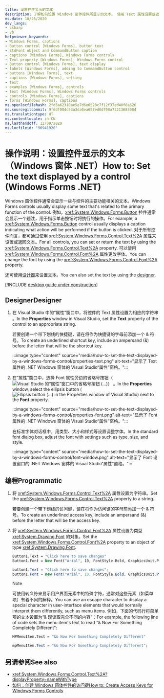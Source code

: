 ```yaml
---
title: 设置控件显示的文本
description: 了解如何设置 Windows 窗体控件所显示的文本。 使用 Text 属性设置或返回文本，或使用 Font 属性更改字体。
ms.date: 10/26/2020
dev_langs:
- csharp
- vb
helpviewer_keywords:
- Windows Forms, captions
- Button control [Windows Forms], button text
- StdFont object and CommandButton caption
- captions [Windows Forms], Windows Forms controls
- Text property [Windows Forms], Windows Forms control
- Button control [Windows Forms], text display
- labels [Windows Forms], adding to CommandButton control
- buttons [Windows Forms], text
- captions [Windows Forms], setting
- text
- examples [Windows Forms], controls
- text [Windows Forms], Windows Forms controls
- controls [Windows Forms], captions
- forms [Windows Forms], captions
ms.openlocfilehash: 2fd5a62310ae5e7d6e0528c7f12f37ed40f8a626
ms.sourcegitcommit: 9f6df084c53a3da0ea657ed0d708a72213683084
ms.translationtype: HT
ms.contentlocale: zh-CN
ms.lasthandoff: 12/09/2020
ms.locfileid: "96941920"
---
```

# <a name="how-to-set-the-text-displayed-by-a-control-windows-forms-net"></a><span data-ttu-id="52d51-104">操作说明：设置控件显示的文本（Windows 窗体 .NET）</span><span class="sxs-lookup"><span data-stu-id="52d51-104">How to: Set the text displayed by a control (Windows Forms .NET)</span></span>

<span data-ttu-id="52d51-105">Windows 窗体控件通常会显示一些与控件的主要功能相关的文本。</span><span class="sxs-lookup"><span data-stu-id="52d51-105">Windows Forms controls usually display some text that's related to the primary function of the control.</span></span> <span data-ttu-id="52d51-106">例如，<xref:System.Windows.Forms.Button> 控件通常会显示一个题注，用于指示单击按钮时将执行的操作。</span><span class="sxs-lookup"><span data-stu-id="52d51-106">For example, a <xref:System.Windows.Forms.Button> control usually displays a caption indicating what action will be performed if the button is clicked.</span></span> <span data-ttu-id="52d51-107">对于所有控件而言，都可通过使用 <xref:System.Windows.Forms.Control.Text%2A> 属性来设置或返回文本。</span><span class="sxs-lookup"><span data-stu-id="52d51-107">For all controls, you can set or return the text by using the <xref:System.Windows.Forms.Control.Text%2A> property.</span></span> <span data-ttu-id="52d51-108">可以使用 <xref:System.Windows.Forms.Control.Font%2A> 属性更改字体。</span><span class="sxs-lookup"><span data-stu-id="52d51-108">You can change the font by using the <xref:System.Windows.Forms.Control.Font%2A> property.</span></span>

<span data-ttu-id="52d51-109">还可使用[设计器](#designer)来设置文本。</span><span class="sxs-lookup"><span data-stu-id="52d51-109">You can also set the text by using the [designer](#designer).</span></span>

[!INCLUDE [desktop guide under construction](../../includes/desktop-guide-preview-note.md)]

## <a name="designer"></a><span data-ttu-id="52d51-110">Designer</span><span class="sxs-lookup"><span data-stu-id="52d51-110">Designer</span></span>

01. <span data-ttu-id="52d51-111">在 Visual Studio 中的“属性”窗口中，将控件的 Text 属性设置为相应的字符串 。</span><span class="sxs-lookup"><span data-stu-id="52d51-111">In the **Properties** window in Visual Studio, set the **Text** property of the control to an appropriate string.</span></span>

    <span data-ttu-id="52d51-112">若要创建一个带下划线的快捷键，请在将作为快捷键的字母前添加一个 & 符号。</span><span class="sxs-lookup"><span data-stu-id="52d51-112">To create an underlined shortcut key, include an ampersand (&) before the letter that will be the shortcut key.</span></span>

    :::image type="content" source="media/how-to-set-the-text-displayed-by-a-windows-forms-control/properties-text.png" alt-text="显示了 Text 属性的 .NET Windows 窗体的 Visual Studio“属性”窗格。":::

01. <span data-ttu-id="52d51-114">在“属性”窗口中，选择 Font 属性旁边的省略号按钮（![Visual Studio 的“属性”窗口中的省略号按钮 (...)](../media/visual-studio-ellipsis-button.png)） 。</span><span class="sxs-lookup"><span data-stu-id="52d51-114">In the **Properties** window, select the ellipsis button (![Ellipsis button (...) in the Properties window of Visual Studio](../media/visual-studio-ellipsis-button.png)) next to the **Font** property.</span></span>

    :::image type="content" source="media/how-to-set-the-text-displayed-by-a-windows-forms-control/properties-font.png" alt-text="显示了 Font 属性的 .NET Windows 窗体的 Visual Studio“属性”窗格。":::

    <span data-ttu-id="52d51-116">在标准字体对话框中，用类型、大小和样式等设置调整字体。</span><span class="sxs-lookup"><span data-stu-id="52d51-116">In the standard font dialog box, adjust the font with settings such as type, size, and style.</span></span>

    :::image type="content" source="media/how-to-set-the-text-displayed-by-a-windows-forms-control/font-window.png" alt-text="显示了 Font 设置窗口的 .NET Windows 窗体的 Visual Studio“属性”窗格。":::

## <a name="programmatic"></a><span data-ttu-id="52d51-118">编程</span><span class="sxs-lookup"><span data-stu-id="52d51-118">Programmatic</span></span>

01. <span data-ttu-id="52d51-119">将 <xref:System.Windows.Forms.Control.Text%2A> 属性设置为字符串。</span><span class="sxs-lookup"><span data-stu-id="52d51-119">Set the <xref:System.Windows.Forms.Control.Text%2A> property to a string.</span></span>

    <span data-ttu-id="52d51-120">若要创建一个带下划线的访问键，请在将作为访问键的字母前添加一个 & 符号。</span><span class="sxs-lookup"><span data-stu-id="52d51-120">To create an underlined access key, include an ampersand (&) before the letter that will be the access key.</span></span>

01. <span data-ttu-id="52d51-121">将 <xref:System.Windows.Forms.Control.Font%2A> 属性设置为类型 <xref:System.Drawing.Font> 的对象。</span><span class="sxs-lookup"><span data-stu-id="52d51-121">Set the <xref:System.Windows.Forms.Control.Font%2A> property to an object of type <xref:System.Drawing.Font>.</span></span>

    ```vb
    Button1.Text = "Click here to save changes"
    Button1.Font = New Font("Arial", 10, FontStyle.Bold, GraphicsUnit.Point)
    ```

    ```csharp
    button1.Text = "Click here to save changes";
    button1.Font = new Font("Arial", 10, FontStyle.Bold, GraphicsUnit.Point);
    ```

    > [!NOTE]
    > <span data-ttu-id="52d51-122">可使用转义符来显示用户界面元素中的特殊字符，通常对这些元素（如菜单项）有着不同的解释。</span><span class="sxs-lookup"><span data-stu-id="52d51-122">You can use an escape character to display a special character in user-interface elements that would normally interpret them differently, such as menu items.</span></span> <span data-ttu-id="52d51-123">例如，下面的代码行将菜单项的文本设置为“& 现读取完全不同的内容”：</span><span class="sxs-lookup"><span data-stu-id="52d51-123">For example, the following line of code sets the menu item's text to read "& Now For Something Completely Different":</span></span>

    ```vb
    MPMenuItem.Text = "&& Now For Something Completely Different"
    ```

    ```csharp
    mpMenuItem.Text = "&& Now For Something Completely Different";
    ```

## <a name="see-also"></a><span data-ttu-id="52d51-124">另请参阅</span><span class="sxs-lookup"><span data-stu-id="52d51-124">See also</span></span>

- <xref:System.Windows.Forms.Control.Text%2A?displayProperty=nameWithType>
- [<span data-ttu-id="52d51-125">如何：创建 Windows 窗体控件的访问键</span><span class="sxs-lookup"><span data-stu-id="52d51-125">How to: Create Access Keys for Windows Forms Controls</span></span>](how-to-create-access-keys.md)
